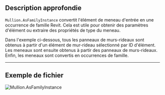 ## Description approfondie
`Mullion.AsFamilyInstance` convertit l'élément de meneau d'entrée en une occurrence de famille Revit. Cela est utile pour obtenir des paramètres d'élément ou extraire des propriétés de type du meneau.

Dans l'exemple ci-dessous, tous les panneaux de murs-rideaux sont obtenus à partir d'un élément de mur-rideau sélectionné par ID d'élément. Les meneaux sont ensuite obtenus à partir des panneaux de murs-rideaux. Enfin, les meneaux sont convertis en occurrences de famille.
___
## Exemple de fichier

![Mullion.AsFamilyInstance](./Revit.Elements.Mullion.AsFamilyInstance_img.jpg)
